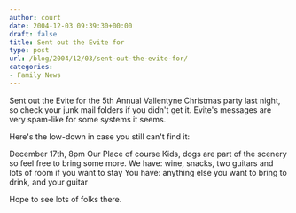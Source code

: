 ```yaml
---
author: court
date: 2004-12-03 09:39:30+00:00
draft: false
title: Sent out the Evite for
type: post
url: /blog/2004/12/03/sent-out-the-evite-for/
categories:
- Family News
---
```


Sent out the Evite for the 5th Annual Vallentyne Christmas party last night, so check your junk mail folders if you didn't get it.  Evite's messages are very spam-like for some systems it seems.

Here's the low-down in case you still can't find it:

December 17th, 8pm
Our Place of course
Kids, dogs are part of the scenery so feel free to bring some more.
We have:  wine, snacks, two guitars and lots of room if you want to stay
You have: anything else you want to bring to drink, and your guitar

Hope to see lots of folks there.
